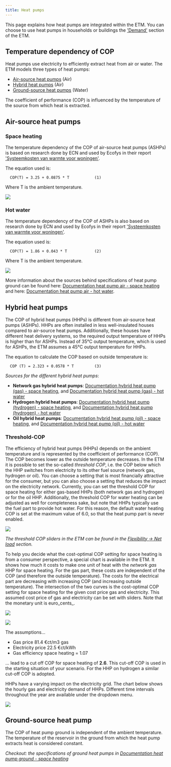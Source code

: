 ```yaml
---
title: Heat pumps
---
```


This page explains how heat pumps are integrated within the ETM. You can choose to use heat pumps in households or buildings the ['Demand'](https://pro.energytransitionmodel.com/scenario/demand/households/space-heating-and-hot-water) section of the ETM. 

## Temperature dependency of COP

Heat pumps use electricity to efficiently extract heat from air or water. The ETM models three types of heat pumps:

* [Air-source heat pumps](#air-source-heat-pumps) (Air)
* [Hybrid heat pumps](#hybrid-heat-pumps) (Air)
* [Ground-source heat pumps](#ground-source-heat-pump) (Water)

The coefficient of performance (COP) is influenced by the temperature of the source from which heat is extracted.

## Air-source heat pumps

### Space heating

The temperature dependency of the COP of air-source heat pumps (ASHPs) is based on research done by ECN and used by Ecofys in their report ['Systeemkosten van warmte voor woningen'](https://refman.energytransitionmodel.com/publications/2063).

The equation used is:

`  COP(T) = 3.25 + 0.0875 * T     		(1)`

Where T is the ambient temperature.

![](/img/docs/20170921_COP_space.png)

### Hot water

The temperature dependency of the COP of ASHPs is also based on research done by ECN and used by Ecofys in their report ['Systeemkosten van warmte voor woningen'](https://refman.energytransitionmodel.com/publications/2063).

The equation used is:

`  COP(T) = 1.86 + 0.043 * T     		(2)`

Where T is the ambient temperature.

![](/img/docs/20170921_COP_water.png)

More information about the sources behind specifications of heat pump ground can be found here: [Documentation heat pump air - space heating](https://github.com/quintel/etdataset-public/blob/master/nodes_source_analyses/energy/households/households_space_heater_heatpump_air_water_electricity.converter.xlsx) and here: [Documentation heat pump air - hot water](https://github.com/quintel/etdataset-public/blob/master/nodes_source_analyses/energy/households/households_water_heater_heatpump_air_water_electricity.converter.xlsx).

## Hybrid heat pumps

The COP of hybrid heat pumps (HHPs) is different from air-source heat pumps (ASHPs). HHPs are often installed in less well-insulated houses compared to air-source heat pumps. Additionally, these houses have different heat delivery systems, so the required output temperature of HHPs is higher than for ASHPs. Instead of 35°C output temperature, which is used for ASHPs, the ETM assumes a 45°C output temperature for HHPs.

The equation to calculate the COP based on outside temperature is:

`  COP (T) = 2.323 + 0.0578 * T  		(3)`

_Sources for the different hybrid heat pumps_: 
* **Network gas hybrid heat pumps**: [Documentation hybrid heat pump (gas) - space heating](https://github.com/quintel/etdataset-public/blob/master/nodes_source_analyses/energy/households/households_space_heater_hybrid_heatpump_air_water_electricity.converter.xlsx), and [Documentation hybrid heat pump (gas) - hot water](https://github.com/quintel/etdataset-public/blob/master/nodes_source_analyses/energy/households/households_water_heater_hybrid_heatpump_air_water_electricity.converter.xlsx)
* **Hydrogen hybrid heat pumps**: [Documentation hybrid heat pump (hydrogen) - space heating](https://github.com/quintel/etdataset-public/blob/master/nodes_source_analyses/energy/households/households_space_heater_hybrid_hydrogen_heatpump_air_water_electricity.converter.xlsx), and [Documentation hybrid heat pump (hydrogen) - hot water](https://github.com/quintel/etdataset-public/blob/master/nodes_source_analyses/energy/households/households_water_heater_hybrid_hydrogen_heatpump_air_water_electricity.converter.xlsx)
* **Oil hybrid heat pumps**: [Documentation hybrid heat pump (oil) - space heating](https://github.com/quintel/etdataset-public/blob/master/nodes_source_analyses/energy/households/households_space_heater_hybrid_crude_oil_heatpump_air_water_electricity.xlsx), and [Documentation hybrid heat pump (oil) - hot water](https://github.com/quintel/etdataset-public/blob/master/nodes_source_analyses/energy/households/households_water_heater_hybrid_crude_oil_heatpump_air_water_electricity.xlsx)

### Threshold-COP

The efficiency of hybrid heat pumps (HHPs) depends on the ambient temperature and is represented by the coefficient of performance (COP). The COP becomes lower as the outside temperature decreases. In the ETM it is possible to set the so-called _threshold COP_, i.e. the COP below which the HHP switches from electricity to its other fuel source (network gas, hydrogen or oil). You can choose a setting that is most financially attractive for the consumer, but you can also choose a setting that reduces the impact on the electricity network. Currently, you can set the threshold COP for space heating for either gas-based HHPs (both network gas and hydrogen) or for the oil HHP. Additionally, the threshold COP for water heating can be adjusted as well for completeness sake, but note that HHPs typically use the fuel part to provide hot water. For this reason, the default water heating COP is set at the maximum value of 6.0, so that the heat pump part is never enabled.

![](/img/docs/20240405_hhp_threshold_cop_sliders.png)

_The threshold COP sliders in the ETM can be found in the [Flexibility → Net load](https://energytransitionmodel.com/scenario/flexibility/flexibility_net_load/demand-response-behavior-of-hybrid-heat-pumps) section._

To help you decide what the cost-optimal COP setting for space heating is from a consumer perspective, a special chart is available in the ETM. It shows how much it costs to make one unit of heat with the _network gas_ HHP for space heating. For the gas part, these costs are independent of the COP (and therefore the outside temperature). The costs for the electrical part are decreasing with increasing COP (and increasing outside temperature). The intersection of the two curves is the cost-optimal COP setting for space heating for the given cost price gas and electricity. This assumed cost price of gas and electricity can be set with sliders. Note that the monetary unit is euro_cents_.

![](/img/docs/20210730_HHP_cost_optimal_COP_chart.png)

![](/img/docs/20200313_HHP_COP_gas_electricity_costs_sliders.png)

The assumptions...

- Gas price 81.4 €ct/m3 gas
- Electricity price 22.5 €ct/kWh
- Gas efficiency space heating = 1.07

... lead to a cut off COP for space heating of **2.6**. This cut-off COP is used in the starting situation of your scenario. For the HHP on hydrogen a similar cut-off COP is adopted.

HHPs have a varying impact on the electricity grid. The chart below shows the hourly gas and electricity demand of HHPs. Different time intervals throughout the year are available under the dropdown menu.

![](/img/docs/20240405_hourly_demand_HHP_households.png)

## Ground-source heat pump

The COP of heat pump ground is independent of the ambient temperature. The temperature of the reservoir in the ground from which the heat pump extracts heat is considered constant.

_Checkout: the specifications of ground heat pumps in [Documentation heat pump ground - space heating](https://github.com/quintel/etdataset-public/blob/master/nodes_source_analyses/energy/households/households_space_heater_heatpump_ground_water_electricity.converter.xlsx)_

